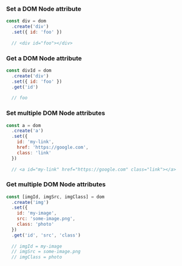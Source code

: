 
### Set a DOM Node attribute
```javascript
const div = dom
  .create('div')
  .set({ id: 'foo' })
  
  // <div id="foo"></div>
```

### Get a DOM Node attribute

```javascript
const divId = dom
  .create('div')
  .set({ id: 'foo' })
  .get('id') 
  
  // foo
```

### Set multiple DOM Node attributes
```javascript
const a = dom
  .create('a')
  .set({ 
    id: 'my-link',
    href: 'https://google.com',
    class: 'link'
  }) 
  
  // <a id="my-link" href="https://google.com" class="link"></a>
```

### Get multiple DOM Node attributes
```javascript
const [imgId, imgSrc, imgClass] = dom
  .create('img')
  .set({ 
    id: 'my-image',
    src: 'some-image.png',
    class: 'photo'
  })
  .get('id', 'src', 'class')
  
  // imgId = my-image
  // imgSrc = some-image.png
  // imgClass = photo
```

